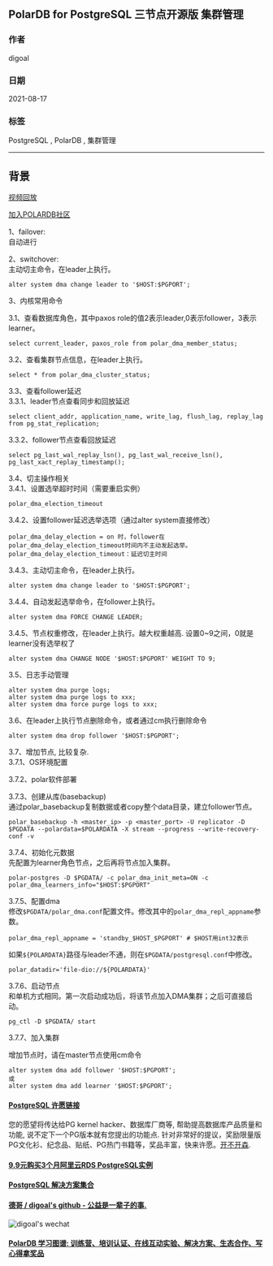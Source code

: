 ## PolarDB for PostgreSQL 三节点开源版 集群管理   
    
### 作者    
digoal    
    
### 日期    
2021-08-17    
    
### 标签    
PostgreSQL , PolarDB , 集群管理     
    
----    
    
## 背景    
[视频回放](https://www.bilibili.com/video/BV1Nv411N76M/)  
  
[加入POLARDB社区](https://h5.dingtalk.com/circle/healthCheckin.html?corpId=ding5740c29047b71a2b501b06cb5f4c1e33&a3696e77-c53f-=c01c2ad6-8cca-&cbdbhh=qwertyuiop&origin=1)    
  
1、failover:  
自动进行  
  
2、switchover:  
主动切主命令，在leader上执行。  
```  
alter system dma change leader to '$HOST:$PGPORT';  
```  
  
3、内核常用命令  
  
3\.1、查看数据库角色，其中paxos role的值2表示leader,0表示follower，3表示learner。  
```  
select current_leader, paxos_role from polar_dma_member_status;  
```  
  
3\.2、查看集群节点信息，在leader上执行。  
```  
select * from polar_dma_cluster_status;  
```  
  
3\.3、查看follower延迟  
3\.3\.1、leader节点查看同步和回放延迟  
```  
select client_addr, application_name, write_lag, flush_lag, replay_lag from pg_stat_replication;  
```  
  
3\.3\.2、follower节点查看回放延迟  
```  
select pg_last_wal_replay_lsn(), pg_last_wal_receive_lsn(), pg_last_xact_replay_timestamp();  
```  
  
3\.4、切主操作相关  
3\.4\.1、设置选举超时时间（需要重启实例）  
```  
polar_dma_election_timeout  
```  
  
3\.4\.2、设置follower延迟选举选项（通过alter system直接修改）  
```  
polar_dma_delay_election = on 时，follower在polar_dma_delay_election_timeout时间内不主动发起选举。  
polar_dma_delay_election_timeout：延迟切主时间  
```  
  
3\.4\.3、主动切主命令，在leader上执行。  
```  
alter system dma change leader to '$HOST:$PGPORT';  
```  
  
3\.4\.4、自动发起选举命令，在follower上执行。  
```  
alter system dma FORCE CHANGE LEADER;  
```  
  
3\.4\.5、节点权重修改，在leader上执行。越大权重越高. 设置0~9之间，0就是learner没有选举权了      
```  
alter system dma CHANGE NODE '$HOST:$PGPORT' WEIGHT TO 9;  
```  
  
3\.5、日志手动管理  
```  
alter system dma purge logs;  
alter system dma purge logs to xxx;  
alter system dma force purge logs to xxx;  
```  
  
  
3\.6、在leader上执行节点删除命令，或者通过cm执行删除命令  
```  
alter system dma drop follower '$HOST:$PGPORT';  
```  
  
3\.7、增加节点, 比较复杂.  
3\.7\.1、OS环境配置  
  
3\.7\.2、polar软件部署  
  
3\.7\.3、创建从库(basebackup)  
通过polar_basebackup复制数据或者copy整个data目录，建立follower节点。  
```  
polar_basebackup -h <master_ip> -p <master_port> -U replicator -D $PGDATA --polardata=$POLARDATA -X stream --progress --write-recovery-conf -v  
```  
  
3\.7\.4、初始化元数据  
先配置为learner角色节点，之后再将节点加入集群。  
```  
polar-postgres -D $PGDATA/ -c polar_dma_init_meta=ON -c polar_dma_learners_info="$HOST:$PGPORT"  
```  
  
3\.7\.5、配置dma  
修改```$PGDATA/polar_dma.conf```配置文件。修改其中的```polar_dma_repl_appname```参数。  
```  
polar_dma_repl_appname = 'standby_$HOST_$PGPORT' # $HOST用int32表示  
```  
  
如果```${POLARDATA}```路径与leader不通，则在```$PGDATA/postgresql.conf```中修改。  
```  
polar_datadir='file-dio://${POLARDATA}'  
```  
  
3\.7\.6、启动节点  
和单机方式相同。第一次启动成功后，将该节点加入DMA集群；之后可直接启动。  
```  
pg_ctl -D $PGDATA/ start  
```  
  
3\.7\.7、加入集群  
  
增加节点时，请在master节点使用cm命令  
```  
alter system dma add follower '$HOST:$PGPORT';  
或
alter system dma add learner '$HOST:$PGPORT';  
```  
  
  
#### [PostgreSQL 许愿链接](https://github.com/digoal/blog/issues/76 "269ac3d1c492e938c0191101c7238216")
您的愿望将传达给PG kernel hacker、数据库厂商等, 帮助提高数据库产品质量和功能, 说不定下一个PG版本就有您提出的功能点. 针对非常好的提议，奖励限量版PG文化衫、纪念品、贴纸、PG热门书籍等，奖品丰富，快来许愿。[开不开森](https://github.com/digoal/blog/issues/76 "269ac3d1c492e938c0191101c7238216").  
  
  
#### [9.9元购买3个月阿里云RDS PostgreSQL实例](https://www.aliyun.com/database/postgresqlactivity "57258f76c37864c6e6d23383d05714ea")
  
  
#### [PostgreSQL 解决方案集合](https://yq.aliyun.com/topic/118 "40cff096e9ed7122c512b35d8561d9c8")
  
  
#### [德哥 / digoal's github - 公益是一辈子的事.](https://github.com/digoal/blog/blob/master/README.md "22709685feb7cab07d30f30387f0a9ae")
  
  
![digoal's wechat](../pic/digoal_weixin.jpg "f7ad92eeba24523fd47a6e1a0e691b59")
  
  
#### [PolarDB 学习图谱: 训练营、培训认证、在线互动实验、解决方案、生态合作、写心得拿奖品](https://www.aliyun.com/database/openpolardb/activity "8642f60e04ed0c814bf9cb9677976bd4")
  
